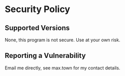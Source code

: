# Security Policy

## Supported Versions

None, this program is not secure. Use at your own risk.

## Reporting a Vulnerability

Email me directly, see max.town for my contact details.
